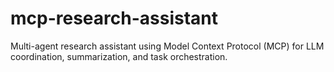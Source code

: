 # mcp-research-assistant
Multi-agent research assistant using Model Context Protocol (MCP) for LLM coordination, summarization, and task orchestration.
